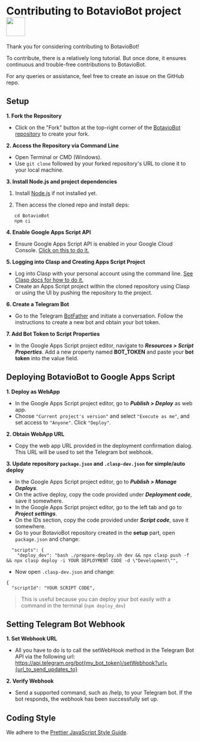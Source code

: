 # Contributing to BotavioBot project <img src="https://i.ibb.co/pXhChFY/151ac49a-3151-432c-9e3b-5f6e02108afc.png" width="50">

Thank you for considering contributing to BotavioBot!

To contribute, there is a relatively long tutorial. But once done, it ensures continuous and trouble-free contributions to BotavioBot.

For any queries or assistance, feel free to create an issue on the GitHub repo.

## Setup

**1. Fork the Repository**

- Click on the "Fork" button at the top-right corner of the [BotavioBot repository](https://github.com/rapha-pereira/BotavioBot/) to create your fork.

**2. Access the Repository via Command Line**

- Open Terminal or CMD (Windows).
- Use `git clone` followed by your forked repository's URL to clone it to your local machine.

**3. Install Node.js and project dependencies**

1. Install [Node.js](https://nodejs.org/en/download) if not installed yet.

2. Then access the cloned repo and install deps:
```
   cd BotavioBot
   npm ci
```

**4. Enable Google Apps Script API**

- Ensure Google Apps Script API is enabled in your Google Cloud Console. [Click on this to do it.](https://script.google.com/home/usersettings)

**5. Logging into Clasp and Creating Apps Script Project**

- Log into Clasp with your personal account using the command line. [See Clasp docs for how to do it.](https://developers.google.com/apps-script/guides/clasp)
- Create an Apps Script project within the cloned repository using Clasp or using the UI by pushing the repository to the project.

**6. Create a Telegram Bot**

- Go to the Telegram [BotFather](https://telegram.me/BotFather) and initiate a conversation. Follow the instructions to create a new bot and obtain your bot token.

**7. Add Bot Token to Script Properties**

- In the Google Apps Script project editor, navigate to **_Resources > Script Properties_**. Add a new property named **BOT_TOKEN** and paste your **bot token** into the value field.

## Deploying BotavioBot to Google Apps Script

**1. Deploy as WebApp**

- In the Google Apps Script project editor, go to **_Publish > Deploy_** as web app.
- Choose `"Current project's version"` and select `"Execute as me"`, and set access to `"Anyone"`. Click `"Deploy"`.

**2. Obtain WebApp URL**

- Copy the web app URL provided in the deployment confirmation dialog. This URL will be used to set the Telegram bot webhook.

**3. Update repository `package.json` and `.clasp-dev.json` for simple/auto deploy**

- In the Google Apps Script project editor, go to **_Publish > Manage Deploys_**.
- On the active deploy, copy the code provided under **_Deployment code_**, save it somewhere.
- In the Google Apps Script project editor, go to the left tab and go to **_Project settings_**.
- On the IDs section, copy the code provided under **_Script code_**, save it somewhere.
- Go to your BotavioBot repository created in the **setup** part, open `package.json` and change:
```
  "scripts": {
    "deploy_dev": "bash ./prepare-deploy.sh dev && npx clasp push -f && npx clasp deploy -i YOUR DEPLOYMENT CODE -d \"Development\"",
```
- Now open `.clasp-dev.json` and change:
```
{
  "scriptId": "YOUR SCRIPT CODE",
```
> This is useful because you can deploy your bot easily with a command in the terminal (``npm deploy_dev``)

## Setting Telegram Bot Webhook

**1. Set Webhook URL**

- All you have to do is to call the setWebHook method in the Telegram Bot API via the following url:
https://api.telegram.org/bot{my_bot_token}/setWebhook?url={url_to_send_updates_to}

**2. Verify Webhook**

- Send a supported command, such as /help, to your Telegram bot. If the bot responds, the webhook has been successfully set up.

## Coding Style

We adhere to the [Prettier JavaScript Style Guide](https://prettier.io/docs/en/).
